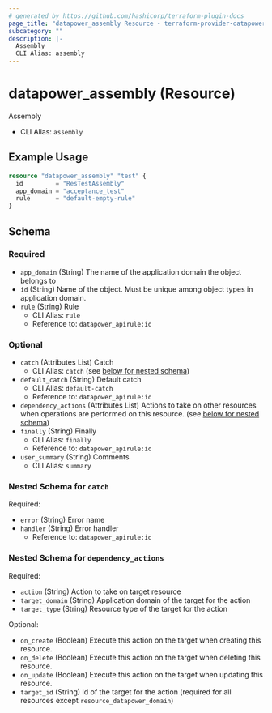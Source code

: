 ```yaml
---
# generated by https://github.com/hashicorp/terraform-plugin-docs
page_title: "datapower_assembly Resource - terraform-provider-datapower"
subcategory: ""
description: |-
  Assembly
  CLI Alias: assembly
---
```


# datapower_assembly (Resource)

Assembly
  - CLI Alias: `assembly`

## Example Usage

```terraform
resource "datapower_assembly" "test" {
  id         = "ResTestAssembly"
  app_domain = "acceptance_test"
  rule       = "default-empty-rule"
}
```

<!-- schema generated by tfplugindocs -->
## Schema

### Required

- `app_domain` (String) The name of the application domain the object belongs to
- `id` (String) Name of the object. Must be unique among object types in application domain.
- `rule` (String) Rule
  - CLI Alias: `rule`
  - Reference to: `datapower_apirule:id`

### Optional

- `catch` (Attributes List) Catch
  - CLI Alias: `catch` (see [below for nested schema](#nestedatt--catch))
- `default_catch` (String) Default catch
  - CLI Alias: `default-catch`
  - Reference to: `datapower_apirule:id`
- `dependency_actions` (Attributes List) Actions to take on other resources when operations are performed on this resource. (see [below for nested schema](#nestedatt--dependency_actions))
- `finally` (String) Finally
  - CLI Alias: `finally`
  - Reference to: `datapower_apirule:id`
- `user_summary` (String) Comments
  - CLI Alias: `summary`

<a id="nestedatt--catch"></a>
### Nested Schema for `catch`

Required:

- `error` (String) Error name
- `handler` (String) Error handler
  - Reference to: `datapower_apirule:id`


<a id="nestedatt--dependency_actions"></a>
### Nested Schema for `dependency_actions`

Required:

- `action` (String) Action to take on target resource
- `target_domain` (String) Application domain of the target for the action
- `target_type` (String) Resource type of the target for the action

Optional:

- `on_create` (Boolean) Execute this action on the target when creating this resource.
- `on_delete` (Boolean) Execute this action on the target when deleting this resource.
- `on_update` (Boolean) Execute this action on the target when updating this resource.
- `target_id` (String) Id of the target for the action (required for all resources except `resource_datapower_domain`)
